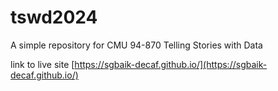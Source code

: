 # tswd2024
A simple repository for CMU 94-870 Telling Stories with Data

link to live site [https://sgbaik-decaf.github.io/](https://sgbaik-decaf.github.io/)


